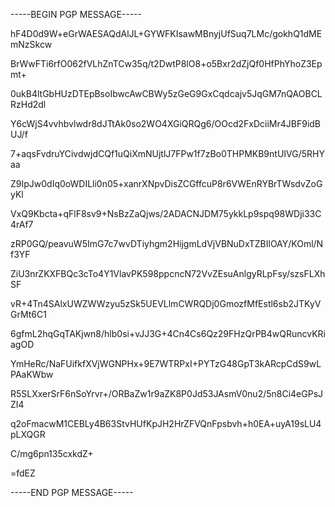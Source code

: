 -----BEGIN PGP MESSAGE-----



hF4D0d9W+eGrWAESAQdAlJL+GYWFKIsawMBnyjUfSuq7LMc/gokhQ1dMEmNzSkcw

BrWwFTi6rfO062fVLhZnTCw35q/t2DwtP8lO8+o5Bxr2dZjQf0HfPhYhoZ3Epmt+

0ukB4ltGbHUzDTEpBsoIbwcAwCBWy5zGeG9GxCqdcajv5JqGM7nQAOBCLRzHd2dl

Y6cWjS4vvhbvlwdr8dJTtAk0so2WO4XGiQRQg6/OOcd2FxDciiMr4JBF9idBUJ/f

7+aqsFvdruYCivdwjdCQf1uQiXmNUjtlJ7FPw1f7zBo0THPMKB9ntUIVG/5RHYaa

Z9IpJw0dIq0oWDILli0n05+xanrXNpvDisZCGffcuP8r6VWEnRYBrTWsdvZoGyKl

VxQ9Kbcta+qFlF8sv9+NsBzZaQjws/2ADACNJDM75ykkLp9spq98WDji33C4rAf7

zRP0GQ/peavuW5ImG7c7wvDTiyhgm2HijgmLdVjVBNuDxTZBIlOAY/KOml/Nf3YF

ZiU3nrZKXFBQc3cTo4Y1VlavPK598ppcncN72VvZEsuAnlgyRLpFsy/szsFLXhSF

vR+4Tn4SAlxUWZWWzyu5zSk5UEVLlmCWRQDj0GmozfMfEstl6sb2JTKyVGrMt6C1

6gfmL2hqGqTAKjwn8/hlb0si+vJJ3G+4Cn4Cs6Qz29FHzQrPB4wQRuncvKRiagOD

YmHeRc/NaFUifkfXVjWGNPHx+9E7WTRPxI+PYTzG48GpT3kARcpCdS9wLPAaKWbw

R5SLXxerSrF6nSoYrvr+/ORBaZw1r9aZK8P0Jd53JAsmV0nu2/5n8Ci4eGPsJZI4

q2oFmacwM1CEBLy4B63StvHUfKpJH2HrZFVQnFpsbvh+h0EA+uyA19sLU4pLXQGR

C/mg6pn135cxkdZ+

=fdEZ

-----END PGP MESSAGE-----